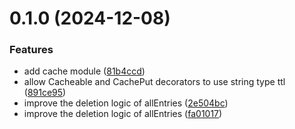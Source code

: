 # 0.1.0 (2024-12-08)


### Features

* add cache module ([81b4ccd](https://github.com/MAXLZ1/nestjs-cacheable/commit/81b4ccd4f9459ba6ef6f3934c50babf14b5ab38c))
* allow Cacheable and CachePut decorators to use string type ttl ([891ce95](https://github.com/MAXLZ1/nestjs-cacheable/commit/891ce95fa3294d4290223fe408af7cdf1f95fbdb))
* improve the deletion logic of allEntries ([2e504bc](https://github.com/MAXLZ1/nestjs-cacheable/commit/2e504bce274320b9d3a4f239812d01ab58ca427d))
* improve the deletion logic of allEntries ([fa01017](https://github.com/MAXLZ1/nestjs-cacheable/commit/fa01017db2fe189f4f6574e89744e48784e2d16e))



